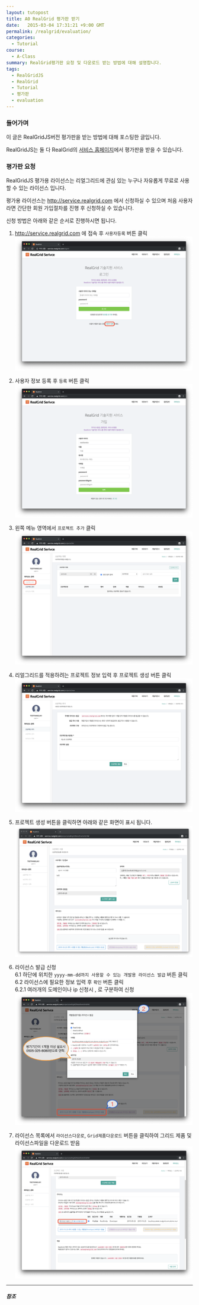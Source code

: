 ```yaml
---
layout: tutopost
title: A0 RealGrid 평가판 받기
date:   2015-03-04 17:31:21 +9:00 GMT
permalink: /realgrid/evaluation/
categories:
  - Tutorial
course:
  - A-Class
summary: RealGrid평가판 요청 및 다운로드 받는 방법에 대해 설명합니다.
tags: 
  - RealGridJS
  - RealGrid
  - Tutorial
  - 평가판
  - evaluation
---
```



### 들어가며
이 글은 RealGridJS버전 평가판을 받는 방법에 대해 포스팅한 글입니다.

RealGridJS는 둘 다 RealGrid의 [서비스 홈페이지](http://service.realgrid.com)에서 평가판을 받을 수 있습니다. 

### 평가판 요청 
RealGridJS 평가용 라이선스는 리얼그리드에 관심 있는 누구나 자유롭게 무료로 사용할 수 있는 라이선스 입니다.  

평가용 라이선스는 http://service.realgrid.com 에서 신청하실 수 있으며 처음 사용자라면 간단한 회원 가입절차를 진행 후 신청하실 수 있습니다.

신청 방법은 아래와 같은 순서로 진행하시면 됩니다.

1. http://service.realgrid.com 에 접속 후 `사용자등록` 버튼 클릭    
![dev1](/images/tutorials/dev1.PNG)   

2. 사용자 정보 등록 후 `등록` 버튼 클릭   
![dev2](/images/tutorials/dev2.PNG)   

3. 왼쪽 메뉴 영역에서 `프로젝트 추가` 클릭   
![dev3](/images/tutorials/dev3.PNG)   

4. 리얼그리드를 적용하려는 프로젝트 정보 입력 후 프로젝트 생성 버튼 클릭   
![dev4](/images/tutorials/dev4.PNG)   

5. 프로젝트 생성 버튼을 클릭하면 아래와 같은 화면이 표시 됩니다.  
![dev5](/images/tutorials/dev5.PNG)   

6. 라이선스 발급 신청    
    6.1 하단에 위치한 `yyyy-mm-dd까지 사용할 수 있는 개발용 라이선스 발급` 버튼 클릭   
    6.2 라이선스에 필요한 정보 입력 후 `확인` 버튼 클릭    
        6.2.1 여러개의 도메인이나 ip 신청시 , 로 구분하여 신청    
![dev6](/images/tutorials/dev6.PNG)  

7. 라이선스 목록에서 `라이선스다운로`, `Grid제품다운로드` 버튼을 클릭하여 그리드 제품 및 라이선스파일을 다운로드 받음
![dev7](/images/tutorials/dev7.PNG)   

---

##### 참조


